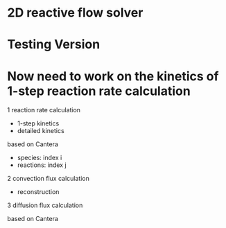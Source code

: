 # 2D reactive flow solver
#
# Testing Version
# 
# Now need to work on the kinetics of 1-step reaction rate calculation

1 reaction rate calculation
- 1-step kinetics
- detailed kinetics 

based on Cantera
- species: index i
- reactions: index j

2 convection flux calculation

- reconstruction

3 diffusion flux calculation

based on Cantera
